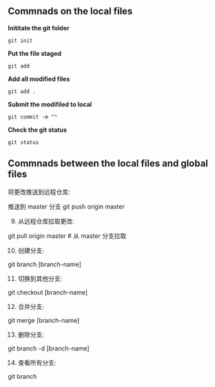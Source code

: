 ## Commnads on the local files
**Inititate the git folder**
```test 
git init
```

**Put the file staged**
```test
git add
```

**Add all modified files**
```test
git add .
```

**Submit the modifiled to local**
```test
git commit -m ""
```

**Check the git status**

```test
git status
```

## Commnads between the local files and global files

将更改推送到远程仓库: 


推送到 master 分支
git push origin master      

9. 从远程仓库拉取更改:

git pull origin master      # 从 master 分支拉取

10. 创建分支:

git branch [branch-name]

11. 切换到其他分支:

git checkout [branch-name]

12. 合并分支:

git merge [branch-name]

13. 删除分支:

git branch -d [branch-name]

14. 查看所有分支:

git branch